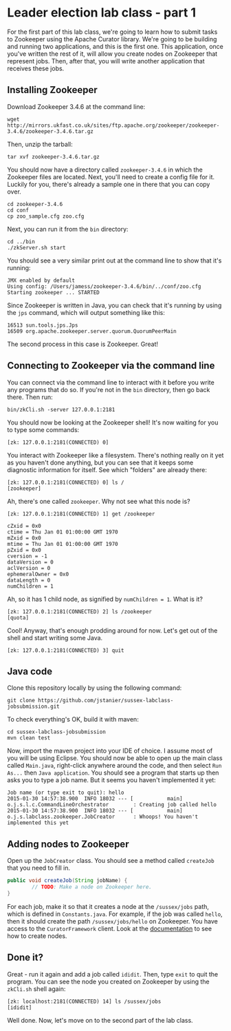 # Leader election lab class - part 1

For the first part of this lab class, we're going to learn how to submit tasks to Zookeeper using the Apache Curator library. We're going to be building and running two applications, and this is the first one. This application, once you've written the rest of it, will allow you create nodes on Zookeeper that represent jobs. Then, after that, you will write another application that receives these jobs.

## Installing Zookeeper

Download Zookeeper 3.4.6 at the command line:

```wget http://mirrors.ukfast.co.uk/sites/ftp.apache.org/zookeeper/zookeeper-3.4.6/zookeeper-3.4.6.tar.gz```

Then, unzip the tarball:

```tar xvf zookeeper-3.4.6.tar.gz```

You should now have a directory called `zookeeper-3.4.6` in which the Zookeeper files are located. Next, you'll need to create a config file for it. Luckily for you, there's already a sample one in there that you can copy over.

```
cd zookeeper-3.4.6
cd conf
cp zoo_sample.cfg zoo.cfg
```

Next, you can run it from the `bin` directory:

```
cd ../bin
./zkServer.sh start
```

You should see a very similar print out at the command line to show that it's running:

```
JMX enabled by default
Using config: /Users/jamess/zookeeper-3.4.6/bin/../conf/zoo.cfg
Starting zookeeper ... STARTED
```

Since Zookeeper is written in Java, you can check that it's running by using the `jps` command, which will output something like this:

```
16513 sun.tools.jps.Jps
16509 org.apache.zookeeper.server.quorum.QuorumPeerMain
```

The second process in this case is Zookeeper. Great!

## Connecting to Zookeeper via the command line

You can connect via the command line to interact with it before you write any programs that do so. If you're not in the `bin` directory, then go back there. Then run:

```
bin/zkCli.sh -server 127.0.0.1:2181
```

You should now be looking at the Zookeeper shell! It's now waiting for you to type some commands:

```
[zk: 127.0.0.1:2181(CONNECTED) 0]
```

You interact with Zookeeper like a filesystem. There's nothing really on it yet as you haven't done anything, but you can see that it keeps some diagnostic information for itself. See which "folders" are already there:

```
[zk: 127.0.0.1:2181(CONNECTED) 0] ls /
[zookeeper]
```

Ah, there's one called `zookeeper`. Why not see what this node is? 

```
[zk: 127.0.0.1:2181(CONNECTED) 1] get /zookeeper

cZxid = 0x0
ctime = Thu Jan 01 01:00:00 GMT 1970
mZxid = 0x0
mtime = Thu Jan 01 01:00:00 GMT 1970
pZxid = 0x0
cversion = -1
dataVersion = 0
aclVersion = 0
ephemeralOwner = 0x0
dataLength = 0
numChildren = 1
```

Ah, so it has 1 child node, as signified by `numChildren = 1`. What is it?

```
[zk: 127.0.0.1:2181(CONNECTED) 2] ls /zookeeper
[quota]
```

Cool! Anyway, that's enough prodding around for now. Let's get out of the shell and start writing some Java.

```
[zk: 127.0.0.1:2181(CONNECTED) 3] quit
```

## Java code

Clone this repository locally by using the following command:

```
git clone https://github.com/jstanier/sussex-labclass-jobsubmission.git
```

To check everything's OK, build it with maven:

```
cd sussex-labclass-jobsubmission
mvn clean test
```

Now, import the maven project into your IDE of choice. I assume most of you will be using Eclipse. You should now be able to open up the main class called `Main.java`, right-click anywhere around the code, and then select `Run As...` then `Java application`. You should see a program that starts up then asks you to type a job name. But it seems you haven't implemented it yet: 

```
Job name (or type exit to quit): hello
2015-01-30 14:57:38.900  INFO 18032 --- [           main] o.j.s.l.c.CommandLineOrchestrator        : Creating job called hello
2015-01-30 14:57:38.900  INFO 18032 --- [           main] o.j.s.labclass.zookeeper.JobCreator      : Whoops! You haven't implemented this yet
```

## Adding nodes to Zookeeper

Open up the `JobCreator` class. You should see a method called `createJob` that you need to fill in. 

```java
public void createJob(String jobName) {
        // TODO: Make a node on Zookeeper here.
} 
```

For each job, make it so that it creates a node at the `/sussex/jobs` path, which is defined in `Constants.java`. For example, if the job was called `hello`, then it should create the path `/sussex/jobs/hello` on Zookeeper. You have access to the `CuratorFramework` client. Look at the [documentation](https://curator.apache.org/apidocs/org/apache/curator/framework/CuratorFramework.html) to see how to create nodes. 

## Done it?

Great - run it again and add a job called `ididit`. Then, type `exit` to quit the program. You can see the node you created on Zookeeper by using the `zkCli.sh` shell again:

```
[zk: localhost:2181(CONNECTED) 14] ls /sussex/jobs
[ididit]
```

Well done. Now, let's move on to the second part of the lab class.
